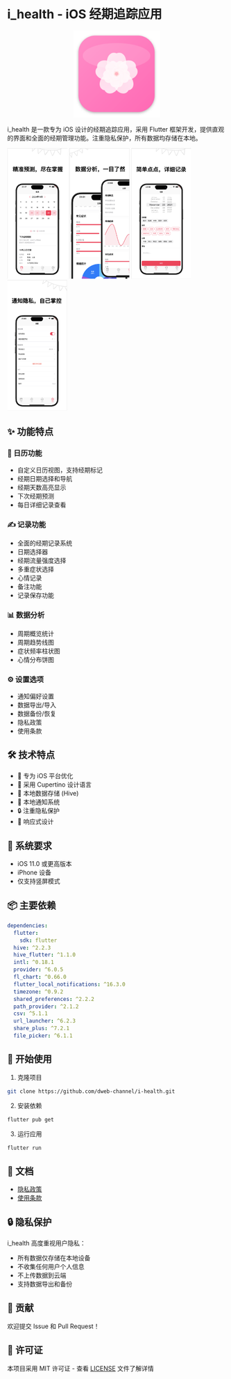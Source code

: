 # i_health - iOS 经期追踪应用

<div align="center">
  <img src="assets/app_icon.svg" alt="i_health Logo" width="200"/>
</div>

i_health 是一款专为 iOS 设计的经期追踪应用，采用 Flutter 框架开发，提供直观的界面和全面的经期管理功能。注重隐私保护，所有数据均存储在本地。


<div align="center" style="display: flex; flex-wrap: wrap; justify-content: center;"></div>
  <img src="assets/store/1.png" alt="i_health Screenshots" height="300"/>
  <img src="assets/store/2.png" alt="i_health Screenshots" height="300"/>
  <img src="assets/store/3.png" alt="i_health Screenshots" height="300"/>
  <img src="assets/store/4.png" alt="i_health Screenshots" height="300"/>
</div>

## ✨ 功能特点

### 📅 日历功能
- 自定义日历视图，支持经期标记
- 经期日期选择和导航
- 经期天数高亮显示
- 下次经期预测
- 每日详细记录查看

### ✍️ 记录功能
- 全面的经期记录系统
- 日期选择器
- 经期流量强度选择
- 多重症状选择
- 心情记录
- 备注功能
- 记录保存功能

### 📊 数据分析
- 周期概览统计
- 周期趋势线图
- 症状频率柱状图
- 心情分布饼图

### ⚙️ 设置选项
- 通知偏好设置
- 数据导出/导入
- 数据备份/恢复
- 隐私政策
- 使用条款

## 🛠 技术特点

- 🎯 专为 iOS 平台优化
- 🎨 采用 Cupertino 设计语言
- 💾 本地数据存储 (Hive)
- 🔔 本地通知系统
- 🔒 注重隐私保护
- 📱 响应式设计

## 📱 系统要求

- iOS 11.0 或更高版本
- iPhone 设备
- 仅支持竖屏模式

## 📦 主要依赖

```yaml
dependencies:
  flutter:
    sdk: flutter
  hive: ^2.2.3
  hive_flutter: ^1.1.0
  intl: ^0.18.1
  provider: ^6.0.5
  fl_chart: ^0.66.0
  flutter_local_notifications: ^16.3.0
  timezone: ^0.9.2
  shared_preferences: ^2.2.2
  path_provider: ^2.1.2
  csv: ^5.1.1
  url_launcher: ^6.2.3
  share_plus: ^7.2.1
  file_picker: ^6.1.1
```

## 🚀 开始使用

1. 克隆项目
```bash
git clone https://github.com/dweb-channel/i-health.git
```

2. 安装依赖
```bash
flutter pub get
```

3. 运行应用
```bash
flutter run
```

## 📝 文档

- [隐私政策](assets/privacy_policy.html)
- [使用条款](assets/terms_of_service.html)

## 🔒 隐私保护

i_health 高度重视用户隐私：
- 所有数据仅存储在本地设备
- 不收集任何用户个人信息
- 不上传数据到云端
- 支持数据导出和备份

## 🤝 贡献

欢迎提交 Issue 和 Pull Request！

## 📄 许可证

本项目采用 MIT 许可证 - 查看 [LICENSE](LICENSE) 文件了解详情
